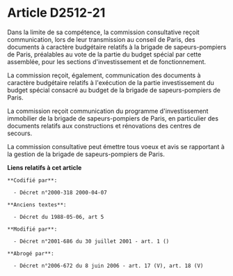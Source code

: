 # Article D2512-21

Dans la limite de sa compétence, la commission consultative reçoit communication, lors de leur transmission au conseil de
Paris, des documents à caractère budgétaire relatifs à la brigade de sapeurs-pompiers de Paris, préalables au vote de la
partie du budget spécial par cette assemblée, pour les sections d'investissement et de fonctionnement.

La commission reçoit, également, communication des documents à caractère budgétaire relatifs à l'exécution de la partie
investissement du budget spécial consacré au budget de la brigade de sapeurs-pompiers de Paris.

La commission reçoit communication du programme d'investissement immobilier de la brigade de sapeurs-pompiers de Paris, en
particulier des documents relatifs aux constructions et rénovations des centres de secours.

La commission consultative peut émettre tous voeux et avis se rapportant à la gestion de la brigade de sapeurs-pompiers de
Paris.

**Liens relatifs à cet article**

	**Codifié par**:

	  - Décret n°2000-318 2000-04-07

	**Anciens textes**:

	  - Décret du 1988-05-06, art 5

	**Modifié par**:

	  - Décret n°2001-686 du 30 juillet 2001 - art. 1 ()

	**Abrogé par**:

	  - Décret n°2006-672 du 8 juin 2006 - art. 17 (V), art. 18 (V)
